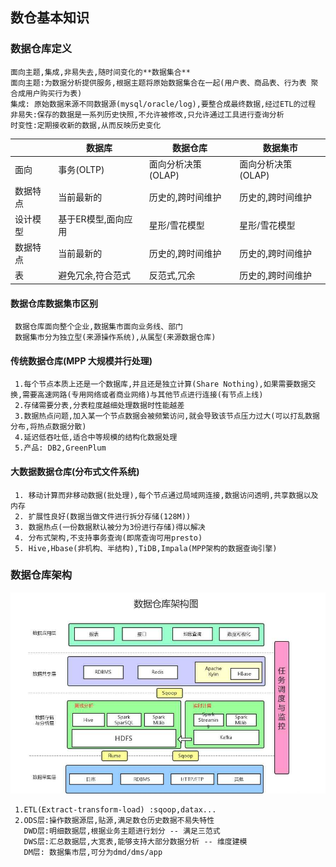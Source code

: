 ## 数仓基本知识
### 数据仓库定义
    面向主题,集成,非易失去,随时间变化的**数据集合**
    面向主题:为数据分析提供服务,根据主题将原始数据集合在一起(用户表、商品表、行为表 聚合成用户购买行为表)   
    集成: 原始数据来源不同数据源(mysql/oracle/log),要整合成最终数据,经过ETL的过程
    非易失:保存的数据是一系列历史快照,不允许被修改,只允许通过工具进行查询分析
    时变性:定期接收新的数据,从而反映历史变化
|      | 数据库  | 数据仓库  | 数据集市  |
|  ----  | ---- | ----  | ----  |
| 面向  | 事务(OLTP) | 面向分析决策(OLAP) | 面向分析决策(OLAP) |
| 数据特点   | 当前最新的 | 历史的,跨时间维护 | 历史的,跨时间维护 |
| 设计模型   | 基于ER模型,面向应用 | 星形/雪花模型 | 星形/雪花模型 |
| 数据特点   | 当前最新的 | 历史的,跨时间维护 | 历史的,跨时间维护 |
| 表  | 避免冗余,符合范式 | 反范式,冗余 | 历史的,跨时间维护 |
#### 数据仓库数据集市区别
     数据仓库面向整个企业,数据集市面向业务线、部门
     数据集市分为独立型(来源操作系统),从属型(来源数据仓库)
#### 传统数据仓库(MPP 大规模并行处理)  
     1.每个节点本质上还是一个数据库,并且还是独立计算(Share Nothing),如果需要数据交换,需要高速网路(专用网络或者商业网络)与其他节点进行连接(有节点上线)
     2.存储需要分表,分表粒度越细处理数据时性能越差
     3.数据热点问题,加入某一个节点数据会被频繁访问,就会导致该节点压力过大(可以打乱数据分布,将热点数据分散)
     4.延迟低吞吐低,适合中等规模的结构化数据处理
     5.产品: DB2,GreenPlum 
#### 大数据数据仓库(分布式文件系统)
     1. 移动计算而非移动数据(批处理),每个节点通过局域网连接,数据访问透明,共享数据以及内存
     2. 扩展性良好(数据当做文件进行拆分存储(128M))
     3. 数据热点(一份数据默认被分为3份进行存储)得以解决
     4. 分布式架构,不支持事务查询(即席查询可用presto)
     5. Hive,Hbase(非机构、半结构),TiDB,Impala(MPP架构的数据查询引擎)
### 数据仓库架构
![avatar](./数据仓库架构图.png)

     1.ETL(Extract-transform-load) :sqoop,datax...
     2.ODS层:操作数据源层,贴源,满足数仓历史数据不易失特性
       DWD层:明细数据层,根据业务主题进行划分 -- 满足三范式
       DWS层:汇总数据层,大宽表,能够支持大部分数据分析 -- 维度建模
       DM层: 数据集市层,可分为dmd/dms/app